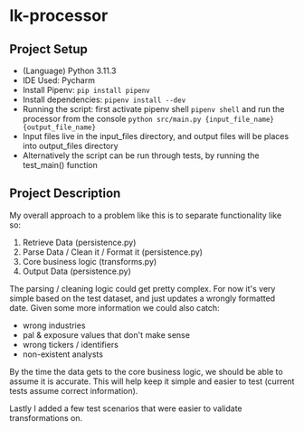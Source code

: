 # lk-processor

## Project Setup

- (Language) Python 3.11.3
- IDE Used: Pycharm
- Install Pipenv: ```pip install pipenv```
- Install dependencies: ```pipenv install --dev```
- Running the script: first activate pipenv shell ```pipenv shell```
and run the processor from the console ```python src/main.py {input_file_name} {output_file_name}```
- Input files live in the input_files directory, and output files will be places into output_files directory
- Alternatively the script can be run through tests, by running the test_main() function

## Project Description

My overall approach to a problem like this is to separate functionality like so:
1. Retrieve Data (persistence.py)
2. Parse Data / Clean it / Format it (persistence.py)
3. Core business logic (transforms.py)
4. Output Data (persistence.py)

The parsing / cleaning logic could get pretty complex.  For now it's very simple based on the test
dataset, and just updates a wrongly formatted date.  Given some more information we could also catch:
- wrong industries
- pal & exposure values that don't make sense
- wrong tickers / identifiers
- non-existent analysts

By the time the data gets to the core business logic, we should be able to assume it is accurate.  This will help
keep it simple and easier to test (current tests assume correct information).

Lastly I added a few test scenarios that were easier to validate transformations on.